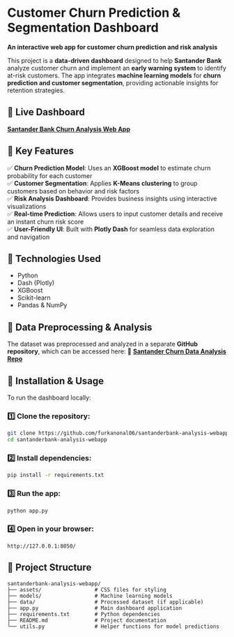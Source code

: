 # **Customer Churn Prediction & Segmentation Dashboard**

**An interactive web app for customer churn prediction and risk analysis**

This project is a **data-driven dashboard** designed to help **Santander Bank** analyze customer churn and implement an **early warning system** to identify at-risk customers. The app integrates **machine learning models** for **churn prediction and customer segmentation**, providing actionable insights for retention strategies.

## **🔹 Live Dashboard**
**[Santander Bank Churn Analysis Web App](https://santanderbank-analysis-webapp.onrender.com/)**

## **🔹 Key Features**
✅ **Churn Prediction Model**: Uses an **XGBoost model** to estimate churn probability for each customer  
✅ **Customer Segmentation**: Applies **K-Means clustering** to group customers based on behavior and risk factors  
✅ **Risk Analysis Dashboard**: Provides business insights using interactive visualizations  
✅ **Real-time Prediction**: Allows users to input customer details and receive an instant churn risk score  
✅ **User-Friendly UI**: Built with **Plotly Dash** for seamless data exploration and navigation  

## **🔹 Technologies Used**
- Python
- Dash (Plotly)
- XGBoost
- Scikit-learn
- Pandas & NumPy

## **🔹 Data Preprocessing & Analysis**
The dataset was preprocessed and analyzed in a separate **GitHub repository**, which can be accessed here: 
📂 **[Santander Churn Data Analysis Repo](https://github.com/furkanonal06/santanderbank-analysis)**

## **🔹 Installation & Usage**
To run the dashboard locally:

### **1️⃣ Clone the repository:**
```bash
git clone https://github.com/furkanonal06/santanderbank-analysis-webapp.git
cd santanderbank-analysis-webapp
```

### **2️⃣ Install dependencies:**
```bash
pip install -r requirements.txt
```

### **3️⃣ Run the app:**
```bash
python app.py
```

### **4️⃣ Open in your browser:**
```
http://127.0.0.1:8050/
```

## **🔹 Project Structure**
```
santanderbank-analysis-webapp/
├── assets/                 # CSS files for styling
├── models/                 # Machine learning models
├── data/                   # Processed dataset (if applicable)
├── app.py                  # Main dashboard application
├── requirements.txt        # Python dependencies
├── README.md               # Project documentation
└── utils.py                # Helper functions for model predictions
```

